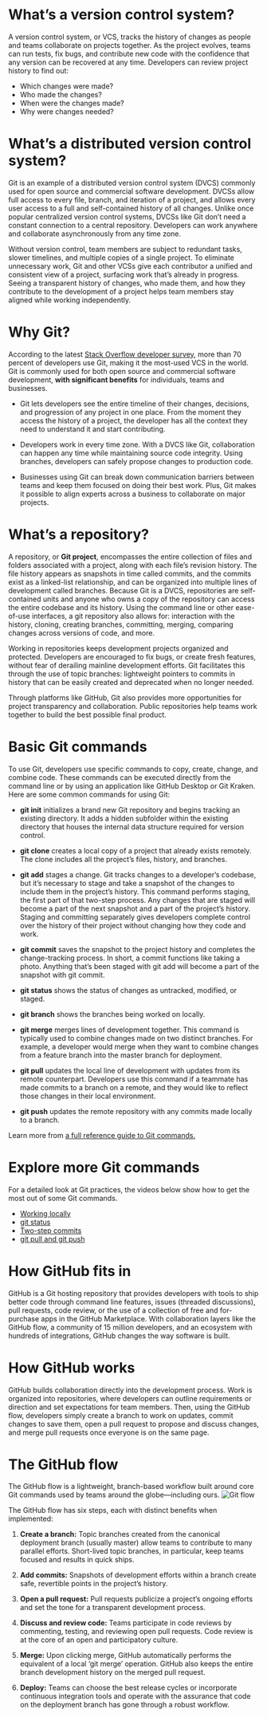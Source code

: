 # What’s a version control system?

A version control system, or VCS, tracks the history of changes as people and teams collaborate on projects together. As the project evolves, teams can run tests, fix bugs, and contribute new code with the confidence that any version can be recovered at any time. Developers can review project history to find out:

  * Which changes were made?
  * Who made the changes?
  * When were the changes made?
  * Why were changes needed?

# What’s a distributed version control system?

Git is an example of a distributed version control system (DVCS) commonly used for open source and commercial software development. DVCSs allow full access to every file, branch, and iteration of a project, and allows every user access to a full and self-contained history of all changes. Unlike once popular centralized version control systems, DVCSs like Git don’t need a constant connection to a central repository. Developers can work anywhere and collaborate asynchronously from any time zone.

Without version control, team members are subject to redundant tasks, slower timelines, and multiple copies of a single project. To eliminate unnecessary work, Git and other VCSs give each contributor a unified and consistent view of a project, surfacing work that’s already in progress. Seeing a transparent history of changes, who made them, and how they contribute to the development of a project helps team members stay aligned while working independently.

# Why Git?

According to the latest [Stack Overflow developer survey](https://insights.stackoverflow.com/survey/2017#technology), more than 70 percent of developers use Git, making it the most-used VCS in the world. Git is commonly used for both open source and commercial software development, **with significant benefits** for individuals, teams and businesses.

* Git lets developers see the entire timeline of their changes, decisions, and progression of any project in one place. From the moment they access the history of a project, the developer has all the context they need to understand it and start contributing.

* Developers work in every time zone. With a DVCS like Git, collaboration can happen any time while maintaining source code integrity. Using branches, developers can safely propose changes to production code.

* Businesses using Git can break down communication barriers between teams and keep them focused on doing their best work. Plus, Git makes it possible to align experts across a business to collaborate on major projects.


# What’s a repository?

A repository, or **Git project**, encompasses the entire collection of files and folders associated with a project, along with each file’s revision history. The file history appears as snapshots in time called commits, and the commits exist as a linked-list relationship, and can be organized into multiple lines of development called branches. Because Git is a DVCS, repositories are self-contained units and anyone who owns a copy of the repository can access the entire codebase and its history. Using the command line or other ease-of-use interfaces, a git repository also allows for: interaction with the history, cloning, creating branches, committing, merging, comparing changes across versions of code, and more.

Working in repositories keeps development projects organized and protected. Developers are encouraged to fix bugs, or create fresh features, without fear of derailing mainline development efforts. Git facilitates this through the use of topic branches: lightweight pointers to commits in history that can be easily created and deprecated when no longer needed.

Through platforms like GitHub, Git also provides more opportunities for project transparency and collaboration. Public repositories help teams work together to build the best possible final product.


# Basic Git commands


To use Git, developers use specific commands to copy, create, change, and combine code. These commands can be executed directly from the command line or by using an application like GitHub Desktop or Git Kraken. Here are some common commands for using Git:

* **git init**
 initializes a brand new Git repository and begins tracking an existing directory. It adds a hidden subfolder within the existing directory that houses the internal data structure required for version control.

* **git clone**
 creates a local copy of a project that already exists remotely. The clone includes all the project’s files, history, and branches.

* **git add**
 stages a change. Git tracks changes to a developer’s codebase, but it’s necessary to stage and take a snapshot of the changes to include them in the project’s history. This command performs staging, the first part of that two-step process. Any changes that are staged will become a part of the next snapshot and a part of the project’s history. Staging and committing separately gives developers complete control over the history of their project without changing how they code and work.

* **git commit**
 saves the snapshot to the project history and completes the change-tracking process. In short, a commit functions like taking a photo. Anything that’s been staged with git add will become a part of the snapshot with git commit.

* **git status**
 shows the status of changes as untracked, modified, or staged.

* **git branch**
 shows the branches being worked on locally.

* **git merge**
 merges lines of development together. This command is typically used to combine changes made on two distinct branches. For example, a developer would merge when they want to combine changes from a feature branch into the master branch for deployment.

* **git pull**
 updates the local line of development with updates from its remote counterpart. Developers use this command if a teammate has made commits to a branch on a remote, and they would like to reflect those changes in their local environment.

* **git push**
 updates the remote repository with any commits made locally to a branch.


Learn more from [a full reference guide to Git commands.](https://git-scm.com/docs)


# Explore more Git commands

For a detailed look at Git practices, the videos below show how to get the most out of some Git commands.

* [Working locally](https://www.youtube.com/watch?v=rBbbOouhI-s&index=2&list=PLg7s6cbtAD17Gw5u8644bgKhgRLiJXdX4)
* [git status](https://www.youtube.com/watch?v=SxmveNrZb5k&list=PLg7s6cbtAD17Gw5u8644bgKhgRLiJXdX4&index=3)
* [Two-step commits](https://www.youtube.com/watch?v=Vb0Ghkkc2hk&index=4&list=PLg7s6cbtAD17Gw5u8644bgKhgRLiJXdX4)
* [git pull and git push](https://www.youtube.com/watch?v=-uQHV9GOA0w&index=5&list=PLg7s6cbtAD17Gw5u8644bgKhgRLiJXdX4)


# How GitHub fits in

GitHub is a Git hosting repository that provides developers with tools to ship better code through command line features, issues (threaded discussions), pull requests, code review, or the use of a collection of free and for-purchase apps in the GitHub Marketplace. With collaboration layers like the GitHub flow, a community of 15 million developers, and an ecosystem with hundreds of integrations, GitHub changes the way software is built.

# How GitHub works

GitHub builds collaboration directly into the development process. Work is organized into repositories, where developers can outline requirements or direction and set expectations for team members. Then, using the GitHub flow, developers simply create a branch to work on updates, commit changes to save them, open a pull request to propose and discuss changes, and merge pull requests once everyone is on the same page.

# The GitHub flow

The GitHub flow is a lightweight, branch-based workflow built around core Git commands used by teams around the globe—including ours.
![Git flow](/images/Git_Architechture.png)

The GitHub flow has six steps, each with distinct benefits when implemented:

1. **Create a branch:** Topic branches created from the canonical deployment branch (usually master) allow teams to contribute to many parallel efforts. Short-lived topic branches, in particular, keep teams focused and results in quick ships.

2. **Add commits:** Snapshots of development efforts within a branch create safe, revertible points in the project’s history.

3. **Open a pull request:** Pull requests publicize a project’s ongoing efforts and set the tone for a transparent development process.

4. **Discuss and review code:** Teams participate in code reviews by commenting, testing, and reviewing open pull requests. Code review is at the core of an open and participatory culture.

5. **Merge:** Upon clicking merge, GitHub automatically performs the equivalent of a local ‘git merge’ operation. GitHub also keeps the entire branch development history on the merged pull request.

6. **Deploy:** Teams can choose the best release cycles or incorporate continuous integration tools and operate with the assurance that code on the deployment branch has gone through a robust workflow.
